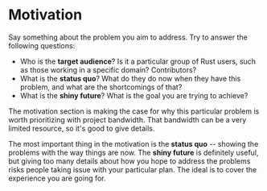 # Motivation

Say something about the problem you aim to address. Try to answer the following questions:

* Who is the **target audience**? Is it a particular group of Rust users, such as those working in a specific domain? Contributors? 
* What is the **status quo**? What do they do now when they have this problem, and what are the shortcomings of that?
* What is the **shiny future**? What is the goal you are trying to achieve?

The motivation section is making the case for why this particular problem is worth prioritizing with project bandwidth. That bandwidth can be a very limited resource, so it's good to give details.

The most important thing in the motivation is the **status quo** -- showing the problems with the way things are now. The **shiny future** is definitely useful, but giving too many details about how you hope to address the problems risks people taking issue with your particular plan. The ideal is to cover the experience you are going for.
